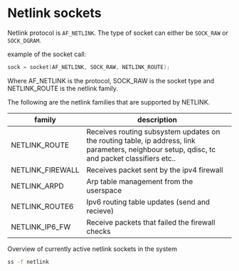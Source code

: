# Netlink sockets

Netlink protocol is `AF_NETLINK`. The type of socket can either be `SOCK_RAW` or `SOCK_DGRAM`.

example of the socket call:

```c
sock = socket(AF_NETLINK, SOCK_RAW, NETLINK_ROUTE);
```

Where AF_NETLINK is the protocol, SOCK_RAW is the socket type and NETLINK_ROUTE is the netlink family.

The following are the netlink families that are supported by NETLINK.

| family | description|
|---|---|
|NETLINK_ROUTE| Receives routing subsystem updates on the routing table, ip address, link parameters, neighbour setup, qdisc, tc and packet classifiers etc..|
|NETLINK_FIREWALL| Receives packet sent by the ipv4 firewall |
|NETLINK_ARPD|Arp table management from the userspace|
|NETLINK_ROUTE6|Ipv6 routing table updates (send and recieve)|
|NETLINK_IP6_FW|Receive packets that failed the firewall checks|
 

Overview of currently active netlink sockets in the system

```bash
ss -f netlink
```